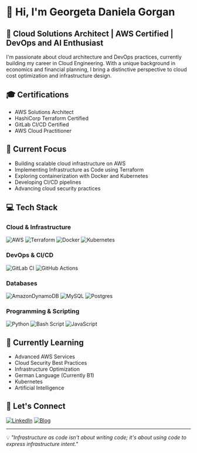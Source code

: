 # 👋 Hi, I'm Georgeta Daniela Gorgan

## 🚀 Cloud Solutions Architect | AWS Certified | DevOps and AI Enthusiast

I'm passionate about cloud architecture and DevOps practices, currently building my career in Cloud Engineering. With a unique background in economics and financial planning, I bring a distinctive perspective to cloud cost optimization and infrastructure design.

## 🎓 Certifications
- AWS Solutions Architect
- HashiCorp Terraform Certified
- GitLab CI/CD Certified
- AWS Cloud Practitioner

## 🔭 Current Focus
- Building scalable cloud infrastructure on AWS
- Implementing Infrastructure as Code using Terraform
- Exploring containerization with Docker and Kubernetes
- Developing CI/CD pipelines
- Advancing cloud security practices

## 💻 Tech Stack

### Cloud & Infrastructure
![AWS](https://img.shields.io/badge/AWS-%23FF9900.svg?style=plastic&logo=amazon-aws&logoColor=white)
![Terraform](https://img.shields.io/badge/terraform-%235835CC.svg?style=plastic&logo=terraform&logoColor=white)
![Docker](https://img.shields.io/badge/docker-%230db7ed.svg?style=plastic&logo=docker&logoColor=white)
![Kubernetes](https://img.shields.io/badge/kubernetes-%23326ce5.svg?style=plastic&logo=kubernetes&logoColor=white)

### DevOps & CI/CD
![GitLab CI](https://img.shields.io/badge/gitlab%20CI-%23181717.svg?style=plastic&logo=gitlab&logoColor=white)
![GitHub Actions](https://img.shields.io/badge/github%20actions-%232671E5.svg?style=plastic&logo=githubactions&logoColor=white)

### Databases
![AmazonDynamoDB](https://img.shields.io/badge/Amazon%20DynamoDB-4053D6?style=plastic&logo=Amazon%20DynamoDB&logoColor=white)
![MySQL](https://img.shields.io/badge/mysql-4479A1.svg?style=plastic&logo=mysql&logoColor=white)
![Postgres](https://img.shields.io/badge/postgres-%23316192.svg?style=plastic&logo=postgresql&logoColor=white)

### Programming & Scripting
![Python](https://img.shields.io/badge/python-3670A0?style=plastic&logo=python&logoColor=ffdd54)
![Bash Script](https://img.shields.io/badge/bash_script-%23121011.svg?style=plastic&logo=gnu-bash&logoColor=white)
![JavaScript](https://img.shields.io/badge/javascript-%23323330.svg?style=plastic&logo=javascript&logoColor=%23F7DF1E)

## 🌱 Currently Learning
- Advanced AWS Services
- Cloud Security Best Practices
- Infrastructure Optimization
- German Language (Currently B1)
- Kubernetes
- Artificial Intelligence

## 🤝 Let's Connect
[![LinkedIn](https://img.shields.io/badge/LinkedIn-%230077B5.svg?logo=linkedin&logoColor=white)](https://linkedin.com/in/georgeta-daniela-gorgan-8a350631b/)
[![Blog](https://img.shields.io/badge/Blog-2962FF?style=flat&logo=hashnode&logoColor=white)](https://bitmaker.hashnode.dev/)

---
💡 *"Infrastructure as code isn't about writing code; it's about using code to express infrastructure intent."*
